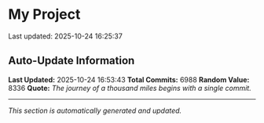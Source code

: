 # My Project


Last updated: 2025-10-24 16:25:37



















































































































































































































































































































































































































































































































































































































































































































































































































































































































































































































































































































































































































































































































































































































































































































































































































































































































































































































































































































































































































































































































































































































































































































































































































































































































































































































































































































































































































































































































































































































































































































































































































































































































































































































































































































































































































































































































































































































































































































































































































































































































































































































































































































































































































































































































































































































































































































































































































































































































































































































































































































































































































































































































































































































































































































































































































































































































































































































































































































































































































































































































































































































































































































































































































































































































































































































































































































































































































































































































































































































































































































































































































































































































































































































































































































































































































































































## Auto-Update Information

**Last Updated:** 2025-10-24 16:53:43
**Total Commits:** 6988
**Random Value:** 8336
**Quote:** _The journey of a thousand miles begins with a single commit._

---
_This section is automatically generated and updated._